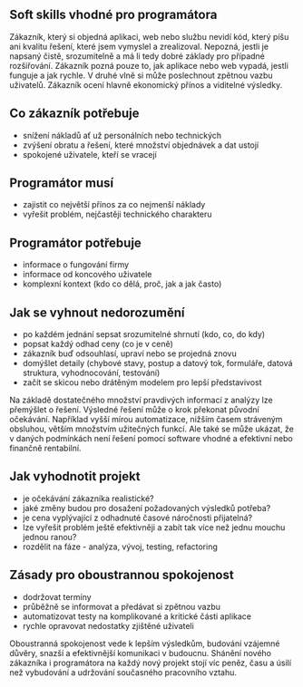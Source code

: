 ## Soft skills vhodné pro programátora

Zákazník, který si objedná aplikaci, web nebo službu nevidí kód, který píšu ani kvalitu řešení, které jsem vymyslel a zrealizoval. Nepozná, jestli je napsaný čistě, srozumitelně a má li tedy dobré základy pro případné rozšiřování. Zákazník pozná pouze to, jak aplikace nebo web vypadá, jestli funguje a jak rychle. V druhé vlně si může poslechnout zpětnou vazbu uživatelů. Zákazník ocení hlavně ekonomický přínos a viditelné výsledky.

## Co zákazník potřebuje
* snížení nákladů ať už personálních nebo technických
* zvýšení obratu a řešení, které množství objednávek a dat ustojí
* spokojené uživatele, kteří se vracejí

## Programátor musí
* zajistit co největší přínos za co nejmenší náklady
* vyřešit problém, nejčastěji technického charakteru

## Programátor potřebuje
* informace o fungování firmy
* informace od koncového uživatele
* komplexní kontext (kdo co dělá, proč, jak a jak často)

## Jak se vyhnout nedorozumění
* po každém jednání sepsat srozumitelné shrnutí (kdo, co, do kdy)
* popsat každý odhad ceny (co je v ceně)
* zákazník buď odsouhlasí, upraví nebo se projedná znovu
* domýšlet detaily (chybové stavy, postup a datový tok, formuláře, datová struktura, vyhodnocování, testování)
* začít se skicou nebo drátěným modelem pro lepší představivost

Na základě dostatečného množství pravdivých informací z analýzy lze přemýšlet o řešení. Výsledné řešení může o krok překonat původní očekávání. Například vyšší mírou automatizace, nižším časem stráveným obsluhou, větším množstvím užitečných funkcí. Ale také se může ukázat, že v daných podmínkách není řešení pomocí software vhodné a efektivní nebo finančně rentabilní.

## Jak vyhodnotit projekt
* je očekávání zákazníka realistické?
* jaké změny budou pro dosažení požadovaných výsledků potřeba?
* je cena vyplývající z odhadnuté časové náročnosti přijatelná?
* lze vyřešit problém ještě efektivněji a zabít tak více než jednu mouchu jednou ranou?
* rozdělit na fáze - analýza, vývoj, testing, refactoring

## Zásady pro oboustrannou spokojenost
* dodržovat termíny
* průběžně se informovat a předávat si zpětnou vazbu
* automatizovat testy na komplikované a kritické části aplikace
* rychle opravovat nedostatky zjištěné uživateli

Oboustranná spokojenost vede k lepším výsledkům, budování vzájemné důvěry, snazší a efektivnější komunikaci v budoucnu. Shánění nového zákazníka i programátora na každý nový projekt stojí víc peněz, času a úsilí než vybudování a udržování současného pracovního vztahu.
